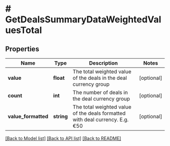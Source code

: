 # # GetDealsSummaryDataWeightedValuesTotal

## Properties

Name | Type | Description | Notes
------------ | ------------- | ------------- | -------------
**value** | **float** | The total weighted value of the deals in the deal currency group | [optional]
**count** | **int** | The number of deals in the deal currency group | [optional]
**value_formatted** | **string** | The total weighted value of the deals formatted with deal currency. E.g. €50 | [optional]

[[Back to Model list]](../../README.md#models) [[Back to API list]](../../README.md#endpoints) [[Back to README]](../../README.md)
